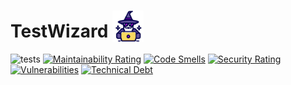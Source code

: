 # TestWizard <img src="logo.png" height="50" style="vertical-align: text-bottom">

![tests](https://github.com/JoseHervas/testwizard/actions/workflows/ci.yml/badge.svg) [![Maintainability Rating](https://sonarcloud.io/api/project_badges/measure?project=testwizard_test-wizard&metric=sqale_rating)](https://sonarcloud.io/summary/new_code?id=testwizard_test-wizard) [![Code Smells](https://sonarcloud.io/api/project_badges/measure?project=testwizard_test-wizard&metric=code_smells)](https://sonarcloud.io/summary/new_code?id=testwizard_test-wizard) [![Security Rating](https://sonarcloud.io/api/project_badges/measure?project=testwizard_test-wizard&metric=security_rating)](https://sonarcloud.io/summary/new_code?id=testwizard_test-wizard) [![Vulnerabilities](https://sonarcloud.io/api/project_badges/measure?project=testwizard_test-wizard&metric=vulnerabilities)](https://sonarcloud.io/summary/new_code?id=testwizard_test-wizard) [![Technical Debt](https://sonarcloud.io/api/project_badges/measure?project=testwizard_test-wizard&metric=sqale_index)](https://sonarcloud.io/summary/new_code?id=testwizard_test-wizard)
